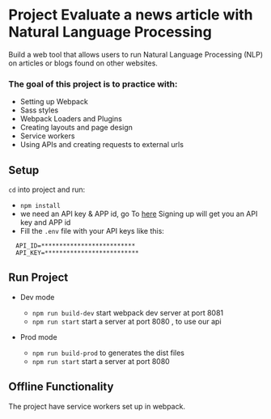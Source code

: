 # Project Evaluate a news article with Natural Language Processing

Build a web tool that allows users to run Natural Language Processing (NLP) on articles or blogs found on other websites.

### The goal of this project is to  practice with:
- Setting up Webpack
- Sass styles
- Webpack Loaders and Plugins
- Creating layouts and page design
- Service workers
- Using APIs and creating requests to external urls


## Setup

`cd` into project and run:
- `npm install`
- we need an API key & APP id, go To [here](https://developer.aylien.com/signup) Signing up will get you an API key and APP id
- Fill the `.env` file with your API keys like this:
```
  API_ID=**************************
  API_KEY=**************************

```


## Run Project
* Dev mode
  * ``` npm run build-dev ``` start webpack dev server at port 8081
  * ``` npm run start ```  start a server at port 8080 , to use our api

* Prod mode
  * ``` npm run build-prod ```  to generates the dist files 
  * ``` npm run start ```  start a server at port 8080

## Offline Functionality
The project have service workers set up in webpack.


